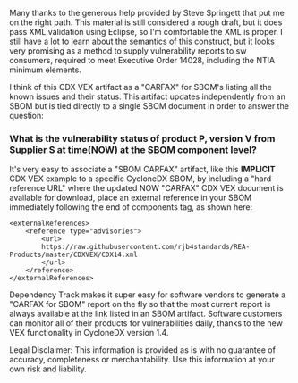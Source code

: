 Many thanks to the generous help provided by Steve Springett that put me on the right path. This material is still considered a rough draft, but it does pass XML validation using Eclipse, so I'm comfortable the XML is proper. I still have a lot to learn about the semantics of this construct, but it looks very promising as a method to supply vulnerability reports to sw consumers, required to meet Executive Order 14028, including the NTIA minimum elements.

I think of this CDX VEX artifact as a "CARFAX" for SBOM's listing all the known issues and their status. This artifact updates independently from an SBOM but is tied directly to a single SBOM document in order to answer the question:

<h3>What is the vulnerability status of product P, version V from Supplier S at time(NOW) at the SBOM component level?</h3>

It's very easy to associate a "SBOM CARFAX" artifact, like this <b>IMPLICIT</b> CDX VEX example to a specific CycloneDX SBOM, by including a "hard reference URL" where the updated NOW "CARFAX" CDX VEX document is available for download, place an external reference in your SBOM immediately following the end of components tag, as shown here:

	<externalReferences>
		<reference type="advisories">
			<url>
			https://raw.githubusercontent.com/rjb4standards/REA-Products/master/CDXVEX/CDX14.xml
			</url>
		</reference>
	</externalReferences>

</bom>

Dependency Track makes it super easy for software vendors to generate a "CARFAX for SBOM" report on the fly so that the most current report is always available at the link listed in an SBOM artifact. Software customers can monitor all of their products for vulnerabilities daily, thanks to the new VEX functionality in CycloneDX version 1.4. 


Legal Disclaimer: 
This information is provided as is with no guarantee of accuracy, completeness or merchantability. Use this information at your own risk and liability.  
